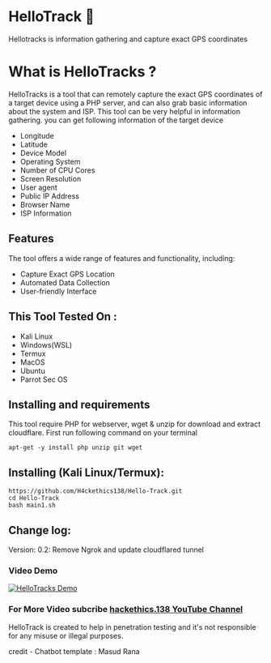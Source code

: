 # HelloTrack 🐶
Hellotracks is information gathering and capture exact GPS coordinates

# What is HelloTracks ?
<p> HelloTracks is a tool that can remotely capture the exact GPS coordinates of a target device using a PHP server, and can also grab basic information about the system and ISP. This tool can be very helpful in information gathering. you can get following information of the target device</p>
<ul>
  <li>Longitude</li>
  <li>Latitude</li>
  <li>Device Model</li>
  <li>Operating System</li>
  <li>Number of CPU Cores</li>
  <li>Screen Resolution</li>
  <li>User agent</li>
  <li>Public IP Address</li>
  <li>Browser Name</li>
  <li>ISP Information</li>
</ul>

## Features
  <p>The tool offers a wide range of features and functionality, including:</p>
    <ul>
  <li>Capture Exact GPS Location</li>
  <li>Automated Data Collection</li>
   <li>User-friendly Interface</li>
</ul>

## This Tool Tested On :
<ul>
  <li>Kali Linux</li>
  <li>Windows(WSL)</li>
  <li>Termux</li>
  <li>MacOS</li>
  <li>Ubuntu</li>
  <li>Parrot Sec OS</li>
</ul>

## Installing and requirements
<p>This tool require PHP for webserver, wget & unzip for download and extract cloudflare. First run following command on your terminal</p>

```
apt-get -y install php unzip git wget
```

## Installing (Kali Linux/Termux):

```
https://github.com/H4ckethics138/Hello-Track.git
cd Hello-Track
bash main1.sh
```
## Change log:
Version: 0.2: Remove Ngrok and update cloudflared tunnel

### Video Demo
[![HelloTracks Demo]( )](https://www.youtube.com/@Hackethics.138)

### For More Video subcribe <a href="               ">hackethics.138 YouTube Channel</a>
<p> HelloTrack is created to help in penetration testing and it's not responsible for any misuse or illegal purposes.</p>
credit - Chatbot template : Masud Rana
